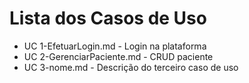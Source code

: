 # Lista dos Casos de Uso

* UC 1-EfetuarLogin.md - Login na plataforma
* UC 2-GerenciarPaciente.md - CRUD paciente
* UC 3-nome.md - Descrição do terceiro caso de uso


